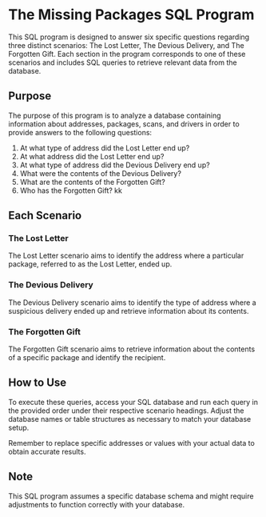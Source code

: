 # The Missing Packages SQL Program

This SQL program is designed to answer six specific questions regarding three distinct scenarios: The Lost Letter, The Devious Delivery, and The Forgotten Gift. Each section in the program corresponds to one of these scenarios and includes SQL queries to retrieve relevant data from the database.

## Purpose
The purpose of this program is to analyze a database containing information about addresses, packages, scans, and drivers in order to provide answers to the following questions:

1. At what type of address did the Lost Letter end up?
2. At what address did the Lost Letter end up?
3. At what type of address did the Devious Delivery end up?
4. What were the contents of the Devious Delivery?
5. What are the contents of the Forgotten Gift?
6. Who has the Forgotten Gift?
kk
## Each Scenario
### The Lost Letter
The Lost Letter scenario aims to identify the address where a particular package, referred to as the Lost Letter, ended up.

### The Devious Delivery
The Devious Delivery scenario aims to identify the type of address where a suspicious delivery ended up and retrieve information about its contents.

### The Forgotten Gift
The Forgotten Gift scenario aims to retrieve information about the contents of a specific package and identify the recipient.

## How to Use
To execute these queries, access your SQL database and run each query in the provided order under their respective scenario headings. Adjust the database names or table structures as necessary to match your database setup.

Remember to replace specific addresses or values with your actual data to obtain accurate results.

## Note
This SQL program assumes a specific database schema and might require adjustments to function correctly with your database.


